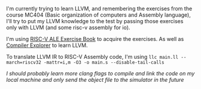 I'm currently trying to learn LLVM, and remembering the exercises from the course MC404 (Basic organization of computers and Assembly language), I'll try to put my LLVM knowledge to the test by passing those exercises only with LLVM (and some risc-v assembly for io).

I'm using [RISC-V ALE Exercise Book](https://riscv-programming.org/ale-exercise-book/book/title-page.html) to acquire the exercises. As well as [Compiler Explorer](https://godbolt.org/#g:!((g:!((g:!((h:codeEditor,i:(filename:'1',fontScale:14,fontUsePx:'0',j:1,lang:c%2B%2B,source:'//+Type+your+code+here,+or+load+an+example.%0Aint+square(int+num)+%7B%0A++++return+num+*+num%3B%0A%7D'),l:'5',n:'0',o:'C%2B%2B+source+%231',t:'0')),k:33.333333333333336,l:'4',n:'0',o:'',s:0,t:'0'),(g:!((h:compiler,i:(compiler:rv32-clang1810,filters:(b:'0',binary:'1',binaryObject:'1',commentOnly:'0',debugCalls:'1',demangle:'0',directives:'0',execute:'1',intel:'0',libraryCode:'0',trim:'1',verboseDemangling:'0'),flagsViewOpen:'1',fontScale:14,fontUsePx:'0',j:1,lang:c%2B%2B,libs:!(),options:'-O3+-emit-llvm+-S',overrides:!(),selection:(endColumn:91,endLineNumber:10,positionColumn:91,positionLineNumber:10,selectionStartColumn:91,selectionStartLineNumber:10,startColumn:91,startLineNumber:10),source:1),l:'5',n:'0',o:'+RISC-V+rv32gc+clang+18.1.0+(Editor+%231)',t:'0')),k:33.333333333333336,l:'4',n:'0',o:'',s:0,t:'0'),(g:!((h:compiler,i:(compiler:rv32-gcctrunk,filters:(b:'0',binary:'1',binaryObject:'1',commentOnly:'0',debugCalls:'1',demangle:'0',directives:'0',execute:'1',intel:'0',libraryCode:'0',trim:'1',verboseDemangling:'0'),flagsViewOpen:'1',fontScale:14,fontUsePx:'0',j:2,lang:c%2B%2B,libs:!(),options:'-O3',overrides:!(),selection:(endColumn:1,endLineNumber:1,positionColumn:1,positionLineNumber:1,selectionStartColumn:1,selectionStartLineNumber:1,startColumn:1,startLineNumber:1),source:1),l:'5',n:'0',o:'+RISC-V+(32-bits)+gcc+(trunk)+(Editor+%231)',t:'0')),k:33.33333333333333,l:'4',n:'0',o:'',s:0,t:'0')),l:'2',n:'0',o:'',t:'0')),version:4) to learn LLVM.

To translate LLVM IR to RISC-V Assembly code, I'm using `llc main.ll --march=riscv32 -mattr=i,m -O3 -o main.s --disable-tail-calls`

*I should probably learn more clang flags to compile and link the code on my local machine and only send the object file to the simulator in the future*
